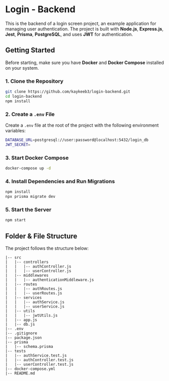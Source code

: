 # Login - Backend

This is the backend of a login screen project, an example application for managing user authentication. The project is built with **Node.js**, **Express.js**, **Jest**, **Prisma**, **PostgreSQL**, and uses **JWT** for authentication.

## Getting Started

Before starting, make sure you have **Docker** and **Docker Compose** installed on your system.

### 1. Clone the Repository

```bash
git clone https://github.com/kaykeeb3/login-backend.git
cd login-backend
npm install
```

### 2. Create a `.env` File

Create a `.env` file at the root of the project with the following environment variables:

```bash
DATABASE_URL=postgresql://user:password@localhost:5432/login_db
JWT_SECRET=
```

### 3. Start Docker Compose

```bash
docker-compose up -d
```

### 4. Install Dependencies and Run Migrations

```bash
npm install
npx prisma migrate dev
```

### 5. Start the Server

```bash
npm start
```

## Folder & File Structure

The project follows the structure below:

```
|-- src
|   |-- controllers
|   |   |-- authController.js
|   |   |-- userController.js
|   |-- middlewares
|   |   |-- authenticationMiddleware.js
|   |-- routes
|   |   |-- authRoutes.js
|   |   |-- userRoutes.js
|   |-- services
|   |   |-- authService.js
|   |   |-- userService.js
|   |-- utils
|   |   |-- jwtUtils.js
|   |-- app.js
|   |-- db.js
|-- .env
|-- .gitignore
|-- package.json
|-- prisma
|   |-- schema.prisma
|-- tests
|   |-- authService.test.js
|   |-- authController.test.js
|   |-- userController.test.js
|-- docker-compose.yml
|-- README.md
```
